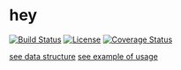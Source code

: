 # hey

[![Build Status](https://travis-ci.org/gebv/hey.svg?branch=master)](https://travis-ci.org/gebv/hey)
[![License](http://img.shields.io/badge/license-mit-blue.svg?style=flat-square)](https://raw.githubusercontent.com/gebv/hey/master/LICENSE)
[![Coverage Status](http://img.shields.io/coveralls/gebv/hey.svg?style=flat-square)](https://coveralls.io/r/gebv/hey)

[see data structure](https://github.com/gebv/hey/wiki#architecture)
[see example of usage](https://github.com/gebv/hey/blob/master/postgres/hey_test.go)

